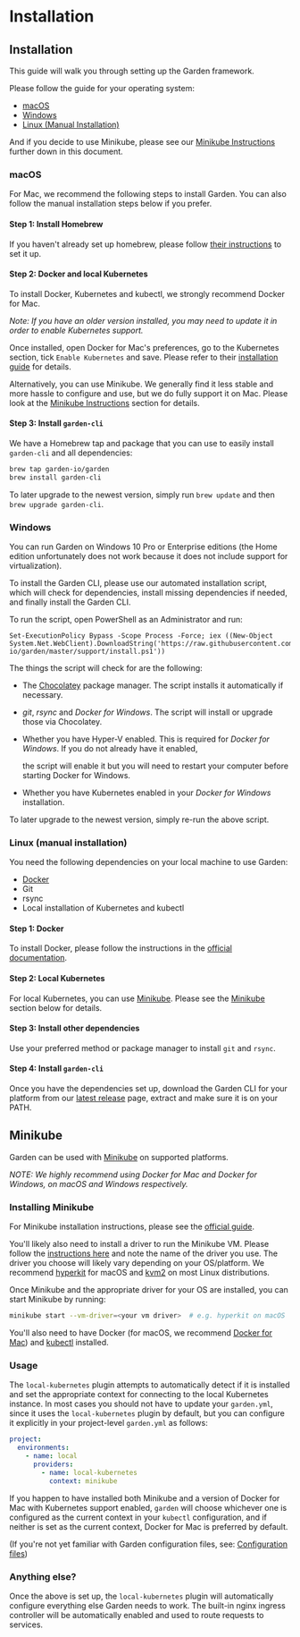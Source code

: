 # Installation

## Installation

This guide will walk you through setting up the Garden framework.

Please follow the guide for your operating system:

* [macOS](installation.md#macos)
* [Windows](installation.md#windows)
* [Linux \(Manual Installation\)](installation.md#linux-manual-installation)

And if you decide to use Minikube, please see our [Minikube Instructions](installation.md#minikube-instructions) further down in this document.

### macOS

For Mac, we recommend the following steps to install Garden. You can also follow the manual installation steps below if you prefer.

#### Step 1: Install Homebrew

If you haven't already set up homebrew, please follow [their instructions](https://brew.sh/) to set it up.

#### Step 2: Docker and local Kubernetes

To install Docker, Kubernetes and kubectl, we strongly recommend Docker for Mac.

_Note: If you have an older version installed, you may need to update it in order to enable Kubernetes support._

Once installed, open Docker for Mac's preferences, go to the Kubernetes section, tick `Enable Kubernetes` and save. Please refer to their [installation guide](https://docs.docker.com/engine/installation/) for details.

Alternatively, you can use Minikube. We generally find it less stable and more hassle to configure and use, but we do fully support it on Mac. Please look at the [Minikube Instructions](installation.md#minikube-instructions) section for details.

#### Step 3: Install `garden-cli`

We have a Homebrew tap and package that you can use to easily install `garden-cli` and all dependencies:

```bash
brew tap garden-io/garden
brew install garden-cli
```

To later upgrade to the newest version, simply run `brew update` and then `brew upgrade garden-cli`.

### Windows

You can run Garden on Windows 10 Pro or Enterprise editions \(the Home edition unfortunately does not work because it does not include support for virtualization\).

To install the Garden CLI, please use our automated installation script, which will check for dependencies, install missing dependencies if needed, and finally install the Garden CLI.

To run the script, open PowerShell as an Administrator and run:

```text
Set-ExecutionPolicy Bypass -Scope Process -Force; iex ((New-Object System.Net.WebClient).DownloadString('https://raw.githubusercontent.com/garden-io/garden/master/support/install.ps1'))
```

The things the script will check for are the following:

* The [Chocolatey](https://chocolatey.org) package manager. The script installs it automatically if necessary.
* _git_, _rsync_ and _Docker for Windows_. The script will install or upgrade those via Chocolatey.
* Whether you have Hyper-V enabled. This is required for _Docker for Windows_. If you do not already have it enabled,

  the script will enable it but you will need to restart your computer before starting Docker for Windows.

* Whether you have Kubernetes enabled in your _Docker for Windows_ installation.

To later upgrade to the newest version, simply re-run the above script.

### Linux \(manual installation\)

You need the following dependencies on your local machine to use Garden:

* [Docker](https://docs.docker.com/)
* Git
* rsync
* Local installation of Kubernetes and kubectl

#### Step 1: Docker

To install Docker, please follow the instructions in the [official documentation](https://docs.docker.com/install/).

#### Step 2: Local Kubernetes

For local Kubernetes, you can use [Minikube](https://github.com/kubernetes/minikube). Please see the [Minikube](installation.md#minikube) section below for details.

#### Step 3: Install other dependencies

Use your preferred method or package manager to install `git` and `rsync`.

#### Step 4: Install `garden-cli`

Once you have the dependencies set up, download the Garden CLI for your platform from our [latest release](https://github.com/garden-io/garden/releases/latest) page, extract and make sure it is on your PATH.

## Minikube

Garden can be used with [Minikube](https://github.com/kubernetes/minikube) on supported platforms.

_NOTE: We highly recommend using Docker for Mac and Docker for Windows, on macOS and Windows respectively._

### Installing Minikube

For Minikube installation instructions, please see the [official guide](https://github.com/kubernetes/minikube#installation).

You'll likely also need to install a driver to run the Minikube VM. Please follow the [instructions here](https://github.com/kubernetes/minikube/blob/master/docs/drivers.md) and note the name of the driver you use. The driver you choose will likely vary depending on your OS/platform. We recommend [hyperkit](https://github.com/kubernetes/minikube/blob/master/docs/drivers.md#hyperkit-driver) for macOS and [kvm2](https://github.com/kubernetes/minikube/blob/master/docs/drivers.md#kvm2-driver) on most Linux distributions.

Once Minikube and the appropriate driver for your OS are installed, you can start Minikube by running:

```bash
minikube start --vm-driver=<your vm driver>  # e.g. hyperkit on macOS
```

You'll also need to have Docker \(for macOS, we recommend [Docker for Mac](https://docs.docker.com/engine/installation/)\) and [kubectl](https://kubernetes.io/docs/tasks/tools/install-kubectl/) installed.

### Usage

The `local-kubernetes` plugin attempts to automatically detect if it is installed and set the appropriate context for connecting to the local Kubernetes instance. In most cases you should not have to update your `garden.yml`, since it uses the `local-kubernetes` plugin by default, but you can configure it explicitly in your project-level `garden.yml` as follows:

```yaml
project:
  environments:
    - name: local
      providers:
        - name: local-kubernetes
          context: minikube
```

If you happen to have installed both Minikube and a version of Docker for Mac with Kubernetes support enabled, `garden` will choose whichever one is configured as the current context in your `kubectl` configuration, and if neither is set as the current context, Docker for Mac is preferred by default.

\(If you're not yet familiar with Garden configuration files, see: [Configuration files](../using-garden/configuration-files.md)\)

### Anything else?

Once the above is set up, the `local-kubernetes` plugin will automatically configure everything else Garden needs to work. The built-in nginx ingress controller will be automatically enabled and used to route requests to services.


